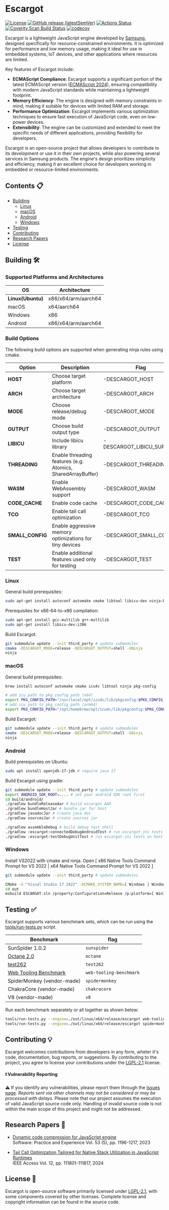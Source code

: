 # Escargot

[![License](https://img.shields.io/badge/License-LGPL%20v2.1-blue.svg)](LICENSE)
[![GitHub release (latestSemVer)](https://img.shields.io/github/v/release/Samsung/escargot)](https://github.com/Samsung/escargot/releases)
[![Actions Status](https://github.com/Samsung/escargot/workflows/ES-Actions/badge.svg)](https://github.com/Samsung/escargot/actions/workflows/es-actions.yml)
[![Coverity Scan Build Status](https://scan.coverity.com/projects/21647/badge.svg)](https://scan.coverity.com/projects/samsung-escargot)
[![codecov](https://codecov.io/gh/Samsung/escargot/branch/master/graph/badge.svg?token=DX8CN6E7A8)](https://codecov.io/gh/Samsung/escargot)


Escargot is a lightweight JavaScript engine developed by [Samsung](https://github.com/Samsung), designed specifically for resource-constrained environments. It is optimized for performance and low memory usage, making it ideal for use in embedded systems, IoT devices, and other applications where resources are limited.

Key features of Escargot include:
* **ECMAScript Compliance**: Escargot supports a significant portion of the latest ECMAScript version ([ECMAScript 2024](https://262.ecma-international.org/15.0/)), ensuring compatibility with modern JavaScript standards while maintaining a lightweight footprint.
* **Memory Efficiency**: The engine is designed with memory constraints in mind, making it suitable for devices with limited RAM and storage.
* **Performance Optimization**: Escargot implements various optimization techniques to ensure fast execution of JavaScript code, even on low-power devices.
* **Extensibility**: The engine can be customized and extended to meet the specific needs of different applications, providing flexibility for developers.

Escargot is an open-source project that allows developers to contribute to its development or use it in their own projects, while also powering several services in Samsung products. The engine's design prioritizes simplicity and efficiency, making it an excellent choice for developers working in embedded or resource-limited environments.


## Contents 📋
* [Building](#Building-)
  * [Linux](#Linux)
  * [macOS](#macOS)
  * [Android](#Android)
  * [Windows](#Windows)
* [Testing](#Testing-)
* [Contributing](#Contributing-)
* [Research Papers](#Research-Papers-)
* [License](#License-)

## Building 🛠️

### Supported Platforms and Architectures
| **OS** | **Architecture** |
|-|-|
| **Linux(Ubuntu)** | x86/x64/arm/aarch64 |
| macOS | x64/aarch64 |
| Windows | x86 |
| Android | x86/x64/arm/aarch64 |

### Build Options

The following build options are supported when generating ninja rules using cmake.

| **Option** | **Description** | **Flag** | **Value** | **Default** |
|-|-|-|-|-|
| **HOST** | Choose target platform | -DESCARGOT_HOST | linux/darwin/android/windows | |
| **ARCH** | Choose target architecture | -DESCARGOT_ARCH | x64/x86/arm/aarch64 | |
| **MODE** | Choose release/debug mode | -DESCARGOT_MODE | release/debug | release |
| **OUTPUT** | Choose build output type | -DESCARGOT_OUTPUT | shared_lib/static_lib/shell/cctest | shell |
| **LIBICU** | Include libicu library | -DESCARGOT_LIBICU_SUPPORT | ON/OFF | ON |
| **THREADING** | Enable threading features (e.g. Atomics, SharedArrayBuffer) | -DESCARGOT_THREADING | ON/OFF | OFF |
| **WASM** | Enable WebAssembly support | -DESCARGOT_WASM | ON/OFF | OFF |
| **CODE_CACHE** | Enable code cache | -DESCARGOT_CODE_CACHE | ON/OFF | OFF |
| **TCO** | Enable tail call optimization | -DESCARGOT_TCO | ON/OFF | OFF |
| **SMALL_CONFIG** | Enable aggressive memory optimizations for tiny devices | -DESCARGOT_SMALL_CONFIG | ON/OFF | OFF |
| **TEST** | Enable additional features used only for testing | -DESCARGOT_TEST | ON/OFF | OFF |

### Linux

General build prerequisites:
```sh
sudo apt-get install autoconf automake cmake libtool libicu-dev ninja-build
```

Prerequisites for x86-64-to-x86 compilation:
```sh
sudo apt-get install gcc-multilib g++-multilib
sudo apt-get install libicu-dev:i386
```

Build Escargot:
```sh
git submodule update --init third_party # update submodules
cmake -DESCARGOT_MODE=release -DESCARGOT_OUTPUT=shell -GNinja
ninja
```

### macOS

General build prerequisites:
```sh
brew install autoconf automake cmake icu4c libtool ninja pkg-config

# add icu path to pkg_config_path (x64)
export PKG_CONFIG_PATH="/usr/local/opt/icu4c/lib/pkgconfig:$PKG_CONFIG_PATH"
# add icu path to pkg_config_path (arm64)
export PKG_CONFIG_PATH="/opt/homebrew/opt/icu4c/lib/pkgconfig:$PKG_CONFIG_PATH"
```

Build Escargot:
```sh
git submodule update --init third_party # update submodules
cmake -DESCARGOT_MODE=release -DESCARGOT_OUTPUT=shell -GNinja
ninja
```

### Android

Build prerequisites on Ubuntu:
```sh
sudo apt install openjdk-17-jdk # require java 17
```

Build Escargot using gradle:
```sh
git submodule update --init third_party # update submodules
export ANDROID_SDK_ROOT=.... # set your android SDK root first
cd build/android/
./gradlew bundleReleaseAar # build escargot AAR
./gradlew bundleHostJar # bundle jar for host
./gradlew javadocJar # create java doc
./gradlew sourcesJar # create sources jar

./gradlew assembleDebug # build debug test shell
./gradlew :escargot:connectedDebugAndroidTest # run escargot-jni tests on android device
./gradlew :escargot:testDebugUnitTest # run escargot-jni tests on host
```

### Windows

Install VS2022 with cmake and ninja.
Open [ x86 Native Tools Command Prompt for VS 2022 | x64 Native Tools Command Prompt for VS 2022 ]

```sh
git submodule update --init third_party # update submodules

CMake -G "Visual Studio 17 2022" -DCMAKE_SYSTEM_NAME=[ Windows | WindowsStore ] -DCMAKE_SYSTEM_VERSION:STRING="10.0"  -DCMAKE_SYSTEM_PROCESSOR=[ x86 | x64 ] -DCMAKE_GENERATOR_PLATFORM=[ Win32 | x64 ],version=10.0.18362.0 -DESCARGOT_ARCH=[ x86 | x64 ] -DESCARGOT_MODE=release -Bout -DESCARGOT_HOST=windows -DESCARGOT_OUTPUT=shell -DESCARGOT_LIBICU_SUPPORT=ON -DESCARGOT_LIBICU_SUPPORT_WITH_DLOPEN=OFF -DESCARGOT_THREADING=ON
cd out
msbuild ESCARGOT.sln /property:Configuration=Release /p:platform=[ Win32 | x64 ]
```

## Testing ✅

Escargot supports various benchmark sets, which can be run using the [tools/run-tests.py](https://github.com/Samsung/escargot/blob/master/tools/run-tests.py) script.

| Benchmark | flag |
| --- | --- |
| SunSpider 1.0.2 | `sunspider` |
| [Octane 2.0](https://github.com/chromium/octane.git) | `octane` |
| [test262](https://github.com/tc39/test262.git) | `test262` |
| [Web Tooling Benchmark](https://github.com/v8/web-tooling-benchmark) | `web-tooling-benchmark` |
| SpiderMonkey (vendor-made) | `spidermonkey` |
| ChakraCore (vendor-made) | `chakracore` |
| V8 (vendor-made) | `v8` |

Run each benchmark separately or all together as shown below:
```sh
tools/run-tests.py --engine=./out/linux/x64/release/escargot web-tooling-benchmark
tools/run-tests.py --engine=./out/linux/x64/release/escargot spidermonkey test262 v8
```

## Contributing 💡
Escargot welcomes contributions from developers in any form, wheter it's code, documentation, bug reports, or suggestions. By contributing to the project, you agree to license your contributions under the [LGPL-2.1](https://github.com/Samsung/escargot/blob/master/LICENSE) license.

#### ❗ Vulnerability Reporting
⚠️ If you identify any vulnerabilities, please report them through the [Issues page](https://github.com/Samsung/escargot/issues). *Reports sent via other channels may not be considered or may be processed with delays*. Please note that our project assumes the execution of valid JavaScript source code only. Handling of invalid source code is not within the main scope of this project and might not be addressed.

## Research Papers 📝
* [Dynamic code compression for JavaScript engine](https://doi.org/10.1002/spe.3186)  
  Software: Practice and Experience Vol. 53 (5), pp. 1196-1217, 2023

* [Tail Call Optimization Tailored for Native Stack Utilization in JavaScript Runtimes](https://doi.org/10.1109/ACCESS.2024.3441750)  
  IEEE Access Vol. 12, pp. 111801-111817, 2024

## License 📜
Escargot is open-source software primarily licensed under [LGPL-2.1](https://github.com/Samsung/escargot/blob/master/LICENSE), with some components covered by other licenses. Complete license and copyright information can be found in the source code.
